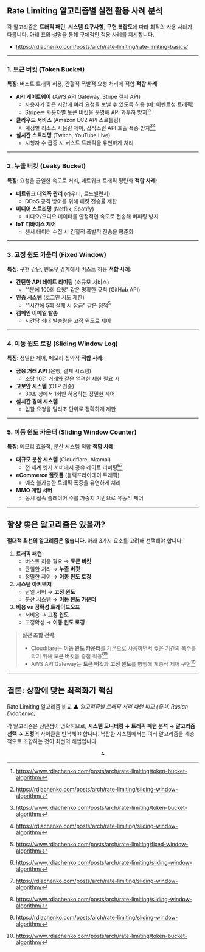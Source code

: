 
## Rate Limiting 알고리즘별 실전 활용 사례 분석

각 알고리즘은 **트래픽 패턴**, **시스템 요구사항**, **구현 복잡도**에 따라 최적의 사용 사례가 다릅니다. 아래 표와 설명을 통해 구체적인 적용 사례를 제시합니다.
- https://rdiachenko.com/posts/arch/rate-limiting/rate-limiting-basics/

---

### **1. 토큰 버킷 (Token Bucket)**

**특징**: 버스트 트래픽 허용, 간헐적 폭발적 요청 처리에 적합
**적합 사례**:

- **API 게이트웨이** (AWS API Gateway, Stripe 결제 API)
    - 사용자가 짧은 시간에 여러 요청을 보낼 수 있도록 허용 (예: 이벤트성 트래픽)
    - Stripe는 사용자별 토큰 버킷을 운영해 API 과부하 방지[^1][^5]
- **클라우드 서비스** (Amazon EC2 API 스로틀링)
    - 계정별 리소스 사용량 제어, 갑작스런 API 호출 폭증 방지[^1][^5]
- **실시간 스트리밍** (Twitch, YouTube Live)
    - 시청자 수 급증 시 버스트 트래픽을 유연하게 처리

---

### **2. 누출 버킷 (Leaky Bucket)**

**특징**: 요청을 균일한 속도로 처리, 네트워크 트래픽 평탄화
**적합 사례**:

- **네트워크 대역폭 관리** (라우터, 로드밸런서)
    - DDoS 공격 방어를 위해 패킷 전송률 제한
- **미디어 스트리밍** (Netflix, Spotify)
    - 비디오/오디오 데이터를 안정적인 속도로 전송해 버퍼링 방지
- **IoT 디바이스 제어**
    - 센서 데이터 수집 시 간헐적 폭발적 전송을 평준화

---

### **3. 고정 윈도 카운터 (Fixed Window)**

**특징**: 구현 간단, 윈도우 경계에서 버스트 허용
**적합 사례**:

- **간단한 API 레이트 리미팅** (소규모 서비스)
    - "1분에 100회 요청" 같은 명확한 규칙 (GitHub API)
- **인증 시스템** (로그인 시도 제한)
    - "1시간에 5회 실패 시 잠금" 같은 정책[^3]
- **캠페인 이메일 발송**
    - 시간당 최대 발송량을 고정 윈도로 제어

---

### **4. 이동 윈도 로깅 (Sliding Window Log)**

**특징**: 정밀한 제어, 메모리 집약적
**적합 사례**:

- **금융 거래 API** (은행, 결제 시스템)
    - 초당 10건 거래와 같은 엄격한 제한 필요 시
- **고보안 시스템** (OTP 인증)
    - 30초 창에서 1회만 허용하는 정밀한 제어
- **실시간 경매 시스템**
    - 입찰 요청을 밀리초 단위로 정확하게 제한

---

### **5. 이동 윈도 카운터 (Sliding Window Counter)**

**특징**: 메모리 효율적, 분산 시스템 적합
**적합 사례**:

- **대규모 분산 시스템** (Cloudflare, Akamai)
    - 전 세계 엣지 서버에서 공유 레이트 리미팅[^4][^5]
- **eCommerce 플랫폼** (블랙프라이데이 트래픽)
    - 예측 불가능한 트래픽 폭증을 유연하게 처리
- **MMO 게임 서버**
    - 동시 접속 플레이어 수를 가중치 기반으로 유동적 제어

---

## **항상 좋은 알고리즘은 있을까?**

**절대적 최선의 알고리즘은 없습니다.**
아래 3가지 요소를 고려해 선택해야 합니다:

1. **트래픽 패턴**
    - 버스트 허용 필요 → **토큰 버킷**
    - 균일한 처리 → **누출 버킷**
    - 정밀한 제어 → **이동 윈도 로깅**
2. **시스템 아키텍처**
    - 단일 서버 → **고정 윈도**
    - 분산 시스템 → **이동 윈도 카운터**
3. **비용 vs 정확성 트레이드오프**
    - 저비용 → **고정 윈도**
    - 고정확성 → **이동 윈도 로깅**

> **실전 조합 전략**:
> - Cloudflare는 **이동 윈도 카운터**를 기본으로 사용하면서
>   짧은 기간의 폭주를 막기 위해 **토큰 버킷**을 중첩 적용[^4][^5]
> - AWS API Gateway는 **토큰 버킷**과 **고정 윈도**를 병행해
>   계층적 제어 구현[^1]

---

## **결론: 상황에 맞는 최적화가 핵심**

Rate Limiting 알고리즘 비교
_▲ 알고리즘별 트래픽 처리 패턴 비교 (출처: Ruslan Diachenko)_

각 알고리즘은 장단점이 명확하므로,
**시스템 모니터링 → 트래픽 패턴 분석 → 알고리즘 선택 → 조정**의 사이클을 반복해야 합니다.
복잡한 시스템에서는 여러 알고리즘을 계층적으로 조합하는 것이 최선의 해법입니다.

<div style="text-align: center">⁂</div>

[^1]: https://www.rdiachenko.com/posts/arch/rate-limiting/token-bucket-algorithm/

[^2]: https://www.linkedin.com/pulse/comparing-rate-limiting-algorithms-leaky-bucket-token-aditi-mishra-r1ofc

[^3]: https://www.rdiachenko.com/posts/arch/rate-limiting/fixed-window-algorithm/

[^4]: https://www.rdiachenko.com/posts/arch/rate-limiting/sliding-window-algorithm/

[^5]: https://rdiachenko.com/posts/arch/rate-limiting/sliding-window-algorithm/

[^6]: https://www.eraser.io/decision-node/api-rate-limiting-strategies-token-bucket-vs-leaky-bucket

[^7]: https://dev.to/keploy/token-bucket-algorithm-a-comprehensive-guide-33oi

[^8]: https://blog.bytebytego.com/p/rate-limiting-fundamentals

[^9]: https://www.linkedin.com/advice/0/what-benefits-drawbacks-using-token-bucket-leaky

[^10]: https://www.juniper.net/documentation/us/en/software/junos/routing-policy/topics/concept/policer-algorithm-single-token-bucket.html

[^11]: https://www.krakend.io/docs/throttling/token-bucket/

[^12]: https://www.geeksforgeeks.org/token-bucket-vs-leaky-bucket-algorithm-system-design/

[^13]: https://discuss.educative.io/t/token-bucket-algorithm-advantages/41543

[^14]: https://www.tutorialspoint.com/what-is-token-bucket-algorithm-in-computer-networks

[^15]: https://www.geeksforgeeks.org/leaky-bucket-algorithm/

[^16]: https://dev.to/khaleo/rate-limiter-in-system-design-part-2-commonly-used-algorithms-45bp

[^17]: https://www.linkedin.com/advice/0/what-advantages-disadvantages-using-leaky-bucket-atm

[^18]: https://www.sciencedirect.com/topics/computer-science/leaky-bucket-algorithm

[^19]: https://www.solo.io/topics/rate-limiting

[^20]: https://api7.ai/learning-center/openresty/how-to-deal-with-bursty-traffic

[^21]: https://botpenguin.com/glossary/leaky-bucket-theory

[^22]: https://www.ukessays.com/essays/computer-science/leaky-bucket-algorithm-to-control-transmission-rates-2639.php

[^23]: https://discuss.educative.io/t/rate-limiter-algorithm-fixed-window-counter-algorithm/36631

[^24]: https://dev.to/satrobit/rate-limiting-using-the-fixed-window-algorithm-2hgm

[^25]: https://redis.io/learn/develop/java/spring/rate-limiting/fixed-window

[^26]: https://www.codesmith.io/blog/diagramming-system-design-rate-limiters

[^27]: https://upstash.com/docs/redis/sdks/ratelimit-ts/algorithms

[^28]: https://dev.to/dkn1ght23/fixed-window-counter-express-rate-limit-280

[^29]: https://gigamein.com/Blogs/System-Design/MzAx/Rate-Limiting:-Concepts-Algorithms-and-Design-Considerations-for-Network-Traffic-Management

[^30]: https://foojay.io/today/sliding-window-log-rate-limiter-redis-java/

[^31]: https://www.linkedin.com/pulse/rate-limiter-system-design-part-2-commonly-used-algorithms-kha-le

[^32]: https://www.codementor.io/@arpitbhayani/system-design-sliding-window-based-rate-limiter-157x7sburi

[^33]: https://swe.auspham.dev/docs/alexu-system-design-interview/4-design-a-rate-limiter/sliding-window-log-algorithm/

[^34]: https://systemsdesign.cloud/SystemDesign/RateLimiter

[^35]: https://www.geeksforgeeks.org/window-sliding-technique/

[^36]: https://risingwave.com/blog/sliding-window-vs-tumbling-window-unraveling-the-data-streaming-mystery/

[^37]: https://builtin.com/data-science/sliding-window-algorithm

[^38]: https://www.sciencedirect.com/topics/computer-science/sliding-window-algorithm

[^39]: https://www.youtube.com/watch?v=Wvm_u0IR69M

[^40]: https://redis.io/learn/develop/dotnet/aspnetcore/rate-limiting/sliding-window

[^41]: http://www.saaras.io/blog/rate-limiting-an-essential-tool-for-api-and-web-application-security

[^42]: https://www.rdiachenko.com/posts/arch/rate-limiting/sliding-window-algorithm/

[^43]: https://www.linkedin.com/pulse/comparing-rate-limiting-algorithms-leaky-bucket-token-aditi-mishra-r1ofc

[^44]: https://www.codereliant.io/rate-limiting-deep-dive/

[^45]: https://dev.to/keploy/understanding-the-token-bucket-algorithm-mpp

[^46]: https://dev.to/keploy/token-bucket-algorithm-an-essential-guide-to-traffic-management-2od0

[^47]: https://www.oilpriceapi.com/blog/token-bucket-algorithm-api-rate-limiting-guide

[^48]: https://www.geeksforgeeks.org/token-bucket-algorithm/

[^49]: https://en.wikipedia.org/wiki/Token_bucket

[^50]: https://rdiachenko.com/posts/arch/rate-limiting/leaky-bucket-algorithm/

[^51]: https://www.codereliant.io/p/rate-limiting-deep-dive

[^52]: https://www.scaler.in/leaky-bucket-algorithm/

[^53]: https://en.wikipedia.org/wiki/Leaky_bucket

[^54]: https://www.studocu.com/in/messages/question/10973031/explain-advantages-and-disadvantages-of-leaky-bucket-algorithm-for-congestion-control-in-points

[^55]: https://www.techtarget.com/whatis/definition/leaky-bucket-algorithm

[^56]: https://foojay.io/today/fixed-window-counter-rate-limiter-redis-java/

[^57]: https://blog.algomaster.io/p/rate-limiting-algorithms-explained-with-code

[^58]: https://rdiachenko.com/posts/arch/rate-limiting/fixed-window-algorithm/

[^59]: https://www.geeksforgeeks.org/rate-limiting-algorithms-system-design/

[^60]: https://github.com/natarajsbhargav/sliding-window

[^61]: https://www.linkedin.com/pulse/mastering-sliding-window-technique-practical-mohideen-risvi-y-zzgec

[^62]: https://dev.to/sanukhandev/the-sliding-window-technique-a-powerful-algorithm-for-javascript-developers-3nfm

[^63]: https://talent500.com/blog/sliding-window-log-rate-limiter-redis-java/

[^64]: https://supervisely.com/blog/how-sliding-window-improves-neural-network-models/

[^65]: https://apipark.com/blog/7033

[^66]: https://trycatch22.net/counter-sliding-window/

[^67]: https://unstop.com/blog/sliding-window-algorithm

